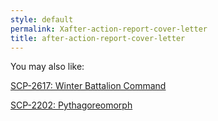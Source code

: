 ```yaml
---
style: default
permalink: Xafter-action-report-cover-letter
title: after-action-report-cover-letter
---
```

You may also like:

[SCP-2617: Winter Battalion Command](http://scp-wiki.net/scp-2617)

[SCP-2202: Pythagoreomorph](http://scp-wiki.net/scp-2202)
